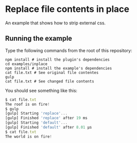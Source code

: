# Replace file contents in place

An example that shows how to strip external css.

## Running the example

Type the following commands from the root of this repository:

```
npm install # install the plugin's dependencies
cd examples/inplace
npm install # install the example's dependencies
cat file.txt # See original file contentes
gulp
cat file.txt # See changed file contents
```
You should see something like this:

```js
$ cat file.txt
The roof is on fire!
$ gulp
[gulp] Starting 'replace'...
[gulp] Finished 'replace' after 19 ms
[gulp] Starting 'default'...
[gulp] Finished 'default' after 8.01 μs
$ cat file.txt
The world is on fire!
```
